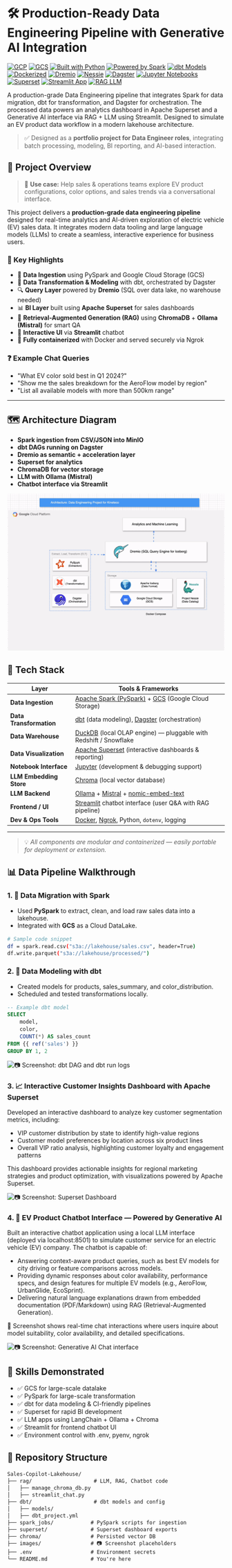 # 🛠️ Production-Ready Data Engineering Pipeline with Generative AI Integration
[![GCP](https://img.shields.io/badge/Cloud-GCP-blue?logo=googlecloud)](https://cloud.google.com/)
[![GCS](https://img.shields.io/badge/Storage-GCS-lightblue?logo=googledrive)](https://cloud.google.com/storage)
[![Built with Python](https://img.shields.io/badge/Built%20with-Python-blue?logo=python)](https://www.python.org/)
[![Powered by Spark](https://img.shields.io/badge/Data%20Migration-Spark-orange?logo=apache-spark)](https://spark.apache.org/)
[![dbt Models](https://img.shields.io/badge/Data%20Modeling-dbt-red?logo=dbt)](https://www.getdbt.com/)
[![Dockerized](https://img.shields.io/badge/Deployment-Docker-blue?logo=docker)](https://www.docker.com/)
[![Dremio](https://img.shields.io/badge/Lakehouse-Dremio-1F6FEB?logo=dremio)](https://www.dremio.com/)
[![Nessie](https://img.shields.io/badge/Catalog-Nessie-purple?logo=github)](https://projectnessie.org/)
[![Dagster](https://img.shields.io/badge/Orchestration-Dagster-6E40C9?logo=dagster)](https://dagster.io/)
[![Jupyter Notebooks](https://img.shields.io/badge/Analysis-Jupyter-orange?logo=jupyter)](https://jupyter.org/)
[![Superset](https://img.shields.io/badge/Dashboard-Superset-darkgreen?logo=apache-superset)](https://superset.apache.org/)
[![Streamlit App](https://img.shields.io/badge/UI-Streamlit-lightgrey?logo=streamlit)](https://streamlit.io/)
[![RAG LLM](https://img.shields.io/badge/LLM-RAG-green?logo=openai)]()

A production-grade Data Engineering pipeline that integrates Spark for data migration, dbt for transformation, and Dagster for orchestration. The processed data powers an analytics dashboard in Apache Superset and a Generative AI interface via RAG + LLM using Streamlit. Designed to simulate an EV product data workflow in a modern lakehouse architecture.

> ✅ Designed as a **portfolio project for Data Engineer roles**, integrating batch processing, modeling, BI reporting, and AI-based interaction.

## 🚀 Project Overview

> 🚗 **Use case:** Help sales & operations teams explore EV product configurations, color options, and sales trends via a conversational interface.

This project delivers a **production-grade data engineering pipeline** designed for real-time analytics and AI-driven exploration of electric vehicle (EV) sales data. It integrates modern data tooling and large language models (LLMs) to create a seamless, interactive experience for business users.

### 🔧 Key Highlights

- 🚀 **Data Ingestion** using PySpark and Google Cloud Storage (GCS)
- 🧱 **Data Transformation & Modeling** with dbt, orchestrated by Dagster
- 🔍 **Query Layer** powered by **Dremio** (SQL over data lake, no warehouse needed)
- 📊 **BI Layer** built using **Apache Superset** for sales dashboards
- 🧠 **Retrieval-Augmented Generation (RAG)** using **ChromaDB** + **Ollama (Mistral)** for smart QA
- 💬 **Interactive UI** via **Streamlit** chatbot
- 🐳 **Fully containerized** with Docker and served securely via Ngrok

### ❓ Example Chat Queries

- "What EV color sold best in Q1 2024?"
- "Show me the sales breakdown for the AeroFlow model by region"
- "List all available models with more than 500km range"

---

## 🗺️ Architecture Diagram

- **Spark ingestion from CSV/JSON into MinIO**
- **dbt DAGs running on Dagster**
- **Dremio as semantic + acceleration layer**
- **Superset for analytics**
- **ChromaDB for vector storage**
- **LLM with Ollama (Mistral)**
- **Chatbot interface via Streamlit**

![📷 Screenshot: dbt DAG and dbt run logs](screenshots/Diagram.gif)

## 🧰 Tech Stack

| Layer                | Tools & Frameworks                                                                 |
|---------------------|-------------------------------------------------------------------------------------|
| **Data Ingestion**   | [Apache Spark (PySpark)](https://spark.apache.org/) + [GCS](https://min.io/) (Google Cloud Storage) |
| **Data Transformation** | [dbt](https://www.getdbt.com/) (data modeling), [Dagster](https://dagster.io/) (orchestration) |
| **Data Warehouse**   | [DuckDB](https://duckdb.org/) (local OLAP engine) — pluggable with Redshift / Snowflake |
| **Data Visualization** | [Apache Superset](https://superset.apache.org/) (interactive dashboards & reporting) |
| **Notebook Interface** | [Jupyter](https://jupyter.org/) (development & debugging support)                     |
| **LLM Embedding Store** | [Chroma](https://www.trychroma.com/) (local vector database)                        |
| **LLM Backend**      | [Ollama](https://ollama.com/) + [Mistral](https://mistral.ai/) + [nomic-embed-text](https://huggingface.co/nomic-ai) |
| **Frontend / UI**    | [Streamlit](https://streamlit.io/) chatbot interface (user Q&A with RAG pipeline) |
| **Dev & Ops Tools**  | [Docker](https://www.docker.com/), [Ngrok](https://ngrok.com/), Python, `dotenv`, logging |

---

> 💡 *All components are modular and containerized — easily portable for deployment or extension.*

## 📊 Data Pipeline Walkthrough

### 1. 🔁 Data Migration with Spark

- Used **PySpark** to extract, clean, and load raw sales data into a lakehouse.
- Integrated with **GCS** as a Cloud DataLake.

```bash
# Sample code snippet
df = spark.read.csv("s3a://lakehouse/sales.csv", header=True)
df.write.parquet("s3a://lakehouse/processed/")
```


### 2. 🧱 Data Modeling with dbt
* Created models for products, sales_summary, and color_distribution.
* Scheduled and tested transformations locally.
```sql
-- Example dbt model
SELECT 
    model,
    color,
    COUNT(*) AS sales_count
FROM {{ ref('sales') }}
GROUP BY 1, 2

```
![📷 Screenshot: dbt DAG and dbt run logs](screenshots/Global_Asset_Lineage.svg)

### 3. 📈 Interactive Customer Insights Dashboard with Apache Superset

Developed an interactive dashboard to analyze key customer segmentation metrics, including:
* VIP customer distribution by state to identify high-value regions
* Customer model preferences by location across six product lines
* Overall VIP ratio analysis, highlighting customer loyalty and engagement patterns

This dashboard provides actionable insights for regional marketing strategies and product optimization, with visualizations powered by Apache Superset.

![📷 Screenshot: Superset Dashboard](screenshots/dashboard.png)

### 4. 🧠 EV Product Chatbot Interface — Powered by Generative AI

Built an interactive chatbot application using a local LLM interface (deployed via localhost:8501) to simulate customer service for an electric vehicle (EV) company. The chatbot is capable of:
* Answering context-aware product queries, such as best EV models for city driving or feature comparisons across models.
* Providing dynamic responses about color availability, performance specs, and design features for multiple EV models (e.g., AeroFlow, UrbanGlide, EcoSprint).
* Delivering natural language explanations drawn from embedded documentation (PDF/Markdown) using RAG (Retrieval-Augmented Generation).

📸 Screenshot shows real-time chat interactions where users inquire about model suitability, color availability, and detailed specifications.

![📷 Screenshot: Generative AI Chat interface](screenshots/chat.png)


## 🎯 Skills Demonstrated
* ✅ GCS for large-scale datalake
* ✅ PySpark for large-scale transformation
* ✅ dbt for data modeling & CI-friendly pipelines
* ✅ Superset for rapid BI development
* ✅ LLM apps using LangChain + Ollama + Chroma
* ✅ Streamlit for frontend chatbot UI
* ✅ Environment control with .env, pyenv, ngrok

## 📁 Repository Structure
<pre><code>Sales-Copilot-Lakehouse/
├── rag/                    # LLM, RAG, Chatbot code
│   ├── manage_chroma_db.py
│   ├── streamlit_chat.py
├── dbt/                    # dbt models and config
│   ├── models/
│   ├── dbt_project.yml
├── spark_jobs/            # PySpark scripts for ingestion
├── superset/              # Superset dashboard exports
├── chroma/                # Persisted vector DB
├── images/                # 📷 Screenshot placeholders
├── .env                   # Environment secrets
└── README.md              # You're here
</code></pre>